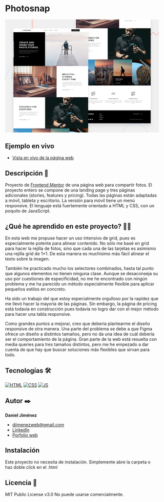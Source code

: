 # Photosnap

![Imagen del proyecto](https://github.com/djimenezweb/photosnap/blob/main/design/preview.jpg?raw=true)

## Ejemplo en vivo

- [Vista en vivo de la página web](https://www.djimenezweb.com/photosnap/)

## Descripción 📑

Proyecto de [Frontend Mentor](https://www.frontendmentor.io/challenges/photosnap-multipage-website-nMDSrNmNW) de una página web para compartir fotos. El proyecto entero se compone de una landing page y tres páginas adicionales (stories, features y pricing). Todas las páginas están adaptadas a móvil, tableta y escritorio. La versión para móvil tiene un menú responsive. El lenguaje está fuertemente orientado a HTML y CSS, con un poquito de JavaScript.

## ¿Qué he aprendido en este proyecto? 🙇🏻

En esta web me propuse hacer un uso intensivo de grid, pues es especialmente potente para alinear contenido. No sólo me basé en grid para hacer la rejilla de fotos, sino que cada una de las tarjetas es asimismo una rejilla grid de 1×1. De esta manera es muchísimo más fácil alinear el texto sobre la imagen.

También he practicado mucho los selectores combinados, hasta tal punto que algunos elementos no tienen ninguna clase. Aunque se desaconseja su uso por cuestiones de especificidad, no me he encontrado con ningún problema y me ha parecido un método especialmente flexible para aplicar pequeños estilos en concreto.

Ha sido un trabajo del que estoy especialmente orgulloso por la rapidez que me llevó hacer la mayoría de las páginas. Sin embargo, la página de pricing está todavía en construcción pues todavía no logro dar con el mejor método para hacer una tabla responsive.

Como grandes puntos a mejorar, creo que debería plantearme el diseño responsive de otra manera. Una parte del problema se debe a que Figma ofrece un diseño a distintos tamaños, pero no da una idea de cuál debería ser el comportamiento de la página. Gran parte de la web está resuelta con media queries para tres tamaños distintos, pero me he empezado a dar cuenta de que hay que buscar soluciones más flexibles que sirvan para todo.

## Tecnologías 🛠

<!-- Iconos sacados de: https://github.com/hendrasob/badges/blob/master/README.md y https://github.com/alexandresanlim/Badges4-README.md-Profile -->

[![HTML](https://img.shields.io/badge/HTML5-E34F26?style=for-the-badge&logo=html5&logoColor=white)](https://es.wikipedia.org/wiki/HTML5)
[![CSS](https://img.shields.io/badge/CSS3-1572B6?style=for-the-badge&logo=css3&logoColor=white)](https://es.wikipedia.org/wiki/CSS)
[![JS](https://img.shields.io/badge/JavaScript-F7DF1E?style=for-the-badge&logo=javascript&logoColor=black)](https://es.wikipedia.org/wiki/JavaScript)

## Autor ✒️

**Daniel Jiménez**

- <a href="mailto:djimenezweb@gmail.com">djimenezweb@gmail.com</a>
- [LinkedIn](https://www.linkedin.com/in/djimenezweb)
- [Porfolio web](https://www.djimenezweb.com)

## Instalación

Este proyecto no necesita de instalación. Simplemente abre la carpeta o haz doble click en el .html

## Licencia 📄

MIT Public License v3.0
No puede usarse comercialmente.
